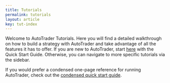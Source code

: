 ```yaml
---
title: Tutorials
permalink: tutorials
layout: article
key: tut-index
---
```


Welcome to AutoTrader Tutorials. Here you will find a detailed walkthrough on how to build a strategy with AutoTrader and 
take advantage of all the features it has to offer. If you are new to AutoTrader, start [here](getting-autotrader) with the 
Quick Start Guide. Otherwise, you can navigate to more specific tutorials via the sidebar. 

If you would prefer a condensed one-page reference for running AutoTrader, check out the 
[condensed quick start guide](quick-start).
